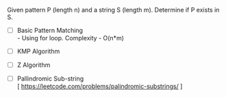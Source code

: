 Given pattern P (length n) and a string S (length m). Determine if P exists in S.    
- [ ] Basic Pattern Matching     
      - Using for loop. Complexity - O(n*m)
- [ ] KMP Algorithm   
- [ ] Z Algorithm    
- [ ] Pallindromic Sub-string   
      [ https://leetcode.com/problems/palindromic-substrings/ ]   
      
